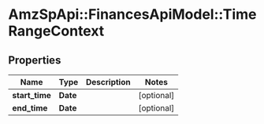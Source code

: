 # AmzSpApi::FinancesApiModel::TimeRangeContext

## Properties
Name | Type | Description | Notes
------------ | ------------- | ------------- | -------------
**start_time** | **Date** |  | [optional] 
**end_time** | **Date** |  | [optional] 

